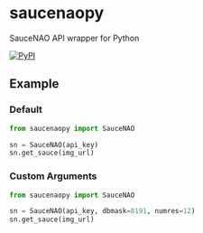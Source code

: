# saucenaopy
SauceNAO API wrapper for Python

[![PyPI](https://img.shields.io/pypi/v/saucenaopy.svg)]()

## Example
### Default
```python
from saucenaopy import SauceNAO

sn = SauceNAO(api_key)
sn.get_sauce(img_url)
```
### Custom Arguments
```python
from saucenaopy import SauceNAO

sn = SauceNAO(api_key, dbmask=8191, numres=12)
sn.get_sauce(img_url)
```


